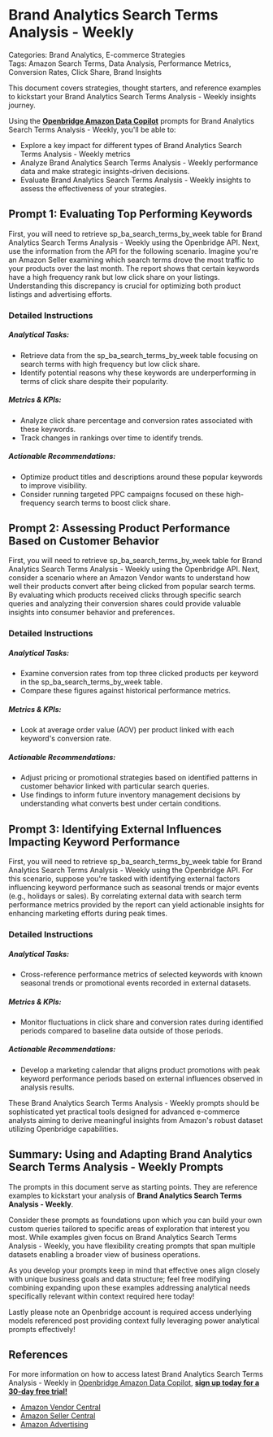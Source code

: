 # Brand Analytics Search Terms Analysis - Weekly

Categories: Brand Analytics, E-commerce Strategies  
Tags: Amazon Search Terms, Data Analysis, Performance Metrics, Conversion Rates, Click Share, Brand Insights  

This document covers strategies, thought starters, and reference examples to kickstart your Brand Analytics Search Terms Analysis - Weekly insights journey.

Using the <a href="https://chatgpt.com/g/g-Sg4qP7r3v-openbridge-data-copilot" target="_blank"><strong>Openbridge Amazon Data Copilot</strong></a> prompts for Brand Analytics Search Terms Analysis - Weekly, you'll be able to:

- Explore a key impact for different types of Brand Analytics Search Terms Analysis - Weekly metrics
- Analyze Brand Analytics Search Terms Analysis - Weekly performance data and make strategic insights-driven decisions.
- Evaluate Brand Analytics Search Terms Analysis - Weekly insights to assess the effectiveness of your strategies.

## Prompt 1: Evaluating Top Performing Keywords 

First, you will need to retrieve sp_ba_search_terms_by_week table for Brand Analytics Search Terms Analysis - Weekly using the Openbridge API. Next, use the information from the API for the following scenario. Imagine you're an Amazon Seller examining which search terms drove the most traffic to your products over the last month. The report shows that certain keywords have a high frequency rank but low click share on your listings. Understanding this discrepancy is crucial for optimizing both product listings and advertising efforts.

### Detailed Instructions

##### Analytical Tasks:
- Retrieve data from the sp_ba_search_terms_by_week table focusing on search terms with high frequency but low click share.
- Identify potential reasons why these keywords are underperforming in terms of click share despite their popularity.
  
##### Metrics & KPIs:
- Analyze click share percentage and conversion rates associated with these keywords.
- Track changes in rankings over time to identify trends.

##### Actionable Recommendations:
- Optimize product titles and descriptions around these popular keywords to improve visibility.
- Consider running targeted PPC campaigns focused on these high-frequency search terms to boost click share.

## Prompt 2: Assessing Product Performance Based on Customer Behavior 

First, you will need to retrieve sp_ba_search_terms_by_week table for Brand Analytics Search Terms Analysis - Weekly using the Openbridge API. Next, consider a scenario where an Amazon Vendor wants to understand how well their products convert after being clicked from popular search terms. By evaluating which products received clicks through specific search queries and analyzing their conversion shares could provide valuable insights into consumer behavior and preferences.

### Detailed Instructions

##### Analytical Tasks:
- Examine conversion rates from top three clicked products per keyword in the sp_ba_search_terms_by_week table.
- Compare these figures against historical performance metrics.

##### Metrics & KPIs:
- Look at average order value (AOV) per product linked with each keyword's conversion rate.
  
##### Actionable Recommendations:
- Adjust pricing or promotional strategies based on identified patterns in customer behavior linked with particular search queries.
- Use findings to inform future inventory management decisions by understanding what converts best under certain conditions.

## Prompt 3: Identifying External Influences Impacting Keyword Performance 

First, you will need to retrieve sp_ba_search_terms_by_week table for Brand Analytics Search Terms Analysis - Weekly using the Openbridge API. For this scenario, suppose you're tasked with identifying external factors influencing keyword performance such as seasonal trends or major events (e.g., holidays or sales). By correlating external data with search term performance metrics provided by the report can yield actionable insights for enhancing marketing efforts during peak times.

### Detailed Instructions

##### Analytical Tasks:
- Cross-reference performance metrics of selected keywords with known seasonal trends or promotional events recorded in external datasets.
  
##### Metrics & KPIs:
- Monitor fluctuations in click share and conversion rates during identified periods compared to baseline data outside of those periods.

##### Actionable Recommendations:
- Develop a marketing calendar that aligns product promotions with peak keyword performance periods based on external influences observed in analysis results.
  
These Brand Analytics Search Terms Analysis - Weekly prompts should be sophisticated yet practical tools designed for advanced e-commerce analysts aiming to derive meaningful insights from Amazon's robust dataset utilizing Openbridge capabilities.

## Summary: Using and Adapting Brand Analytics Search Terms Analysis - Weekly Prompts
The prompts in this document serve as starting points. They are reference examples to kickstart your analysis of **Brand Analytics Search Terms Analysis - Weekly**. 

Consider these prompts as foundations upon which you can build your own custom queries tailored to specific areas of exploration that interest you most. While examples given focus on Brand Analytics Search Terms Analysis - Weekly, you have flexibility creating prompts that span multiple datasets enabling a broader view of business operations.

As you develop your prompts keep in mind that effective ones align closely with unique business goals and data structure; feel free modifying combining expanding upon these examples addressing analytical needs specifically relevant within context required here today!

Lastly please note an Openbridge account is required access underlying models referenced post providing context fully leveraging power analytical prompts effectively!

## References   
For more information on how to access latest Brand Analytics Search Terms Analysis - Weekly in <a href="https://chatgpt.com/g/g-Sg4qP7r3v-openbridge-data-copilot" target="_blank">Openbridge Amazon Data Copilot</a>, <a href="https://openbridge.com" target="_blank"><strong>sign up today for a 30-day free trial!</strong></a>

<ul>
<li><a href="https://www.openbridge.com/amazon-vendor-central/" target="_blank">Amazon Vendor Central</a></li>
<li><a href="https://www.openbridge.com/amazon-selling-partner/" target="_blank">Amazon Seller Central</a></li>
<li><a href="https://www.openbridge.com/amazon-advertising/" target="_blank">Amazon Advertising</a></li>
</ul>